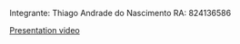 
Integrante: Thiago Andrade do Nascimento
RA: 824136586

[Presentation video](https://youtu.be/iRpJ3WtZtaA)
